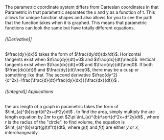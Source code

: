 The parametric coordinate system differs from Cartesian coordinates in that Parametric in that parametric separates the x and y as a function of t. This allows for unique function shapes and also allows for you to see the path that the function takes when it is graphed. This means that parametric functions can look the same but have totally different equations. 
###### [[Derivative]]
$\frac{dy}{dx}$ takes the form of $\frac{dy/dt}{dx/dt}$. Horizontal tangents exist when $\frac{dy}{dt}=0$ and $\frac{dx}{dt}\neq0$. Vertical  tangents exist when $\frac{dx}{dt}=0$ and $\frac{dy}{dt}\neq0$. If both $\frac{dx}{dt}$ and $\frac{dy}{dt}\neq0$, there may be a cusp or something like that. 
The second derivative $\frac{dy^2}{d^2x}=\frac{\frac{d}{dt}\frac{dy}{dx}}{\frac{dx}{dt}}$ . 
###### [[Integral]] Applications
the arc length of a graph in parametric takes the form of $\int_{a}^{b}\sqrt{d^2x+d^2y}dt$ .
to find the area, simply multiply the arc length equation by $2\pi r$ to get $2\pi \int_{a}^{b}r\sqrt{d^2x+d^2y}dt$ , where r is the radius of the "circle".
to find volume, the equation is $\int_{a}^{b}\sqrt{g(t)f'(t)}dt$, where $g(t)$ and $f(t)$ are either $y$ or $x$, interchangeably. 